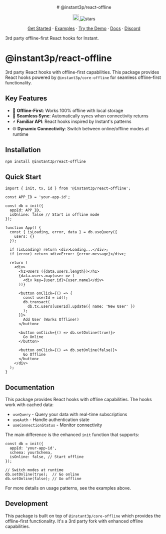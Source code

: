 <p align="center">
  # @instant3p/react-offline
</p>

<p align="center">
  <a 
    href="https://discord.com/invite/VU53p7uQcE" >
    <img height=20 src="https://img.shields.io/discord/1031957483243188235" />
  </a>
  <img src="https://img.shields.io/github/stars/instantdb/instant" alt="stars">
</p>

<p align="center">
   <a href="https://instantdb.com/dash">Get Started</a> · 
   <a href="https://instantdb.com/examples">Examples</a> · 
   <a href="https://instantdb.com/tutorial">Try the Demo</a> · 
   <a href="https://instantdb.com/docs">Docs</a> · 
   <a href="https://discord.com/invite/VU53p7uQcE">Discord</a>
<p>

3rd party offline-first React hooks for Instant.

# @instant3p/react-offline

3rd party React hooks with offline-first capabilities. This package provides React hooks powered by `@instant3p/core-offline` for seamless offline-first functionality.

## Key Features

- 🔌 **Offline-First**: Works 100% offline with local storage
- 🔄 **Seamless Sync**: Automatically syncs when connectivity returns
- ⚡ **Familiar API**: React hooks inspired by Instant's patterns
- 🌐 **Dynamic Connectivity**: Switch between online/offline modes at runtime

## Installation

```bash
npm install @instant3p/react-offline
```

## Quick Start

```tsx
import { init, tx, id } from '@instant3p/react-offline';

const APP_ID = 'your-app-id';

const db = init({ 
  appId: APP_ID,
  isOnline: false // Start in offline mode
});

function App() {
  const { isLoading, error, data } = db.useQuery({ 
    users: {} 
  });

  if (isLoading) return <div>Loading...</div>;
  if (error) return <div>Error: {error.message}</div>;

  return (
    <div>
      <h1>Users ({data.users.length})</h1>
      {data.users.map(user => (
        <div key={user.id}>{user.name}</div>
      ))}
      
      <button onClick={() => {
        const userId = id();
        db.transact(
          db.tx.users[userId].update({ name: 'New User' })
        );
      }}>
        Add User (Works Offline!)
      </button>
      
      <button onClick={() => db.setOnline(true)}>
        Go Online
      </button>
      
      <button onClick={() => db.setOnline(false)}>
        Go Offline
      </button>
    </div>
  );
}
```

## Documentation

This package provides React hooks with offline capabilities. The hooks work with cached data:

- `useQuery` - Query your data with real-time subscriptions
- `useAuth` - Handle authentication state
- `useConnectionStatus` - Monitor connectivity

The main difference is the enhanced `init` function that supports:

```tsx
const db = init({
  appId: 'your-app-id',
  schema: yourSchema,
  isOnline: false, // Start offline
});

// Switch modes at runtime
db.setOnline(true);  // Go online
db.setOnline(false); // Go offline
```

For more details on usage patterns, see the examples above.

## Development

This package is built on top of `@instant3p/core-offline` which provides the offline-first functionality. It's a 3rd party fork with enhanced offline capabilities.

